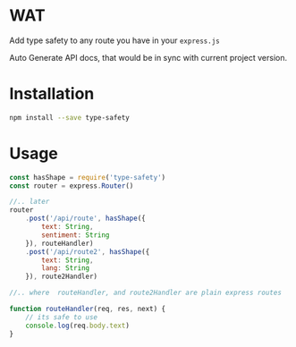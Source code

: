 # WAT

Add type safety to any route you have in your `express.js`

Auto Generate API docs, that would be in sync with current project version.

# Installation

```bash
npm install --save type-safety
```

# Usage

```js
const hasShape = require('type-safety')
const router = express.Router()

//.. later
router
    .post('/api/route', hasShape({
        text: String,
        sentiment: String
    }), routeHandler)
    .post('/api/route2', hasShape({
        text: String,
        lang: String
    }), route2Handler)

//.. where  routeHandler, and route2Handler are plain express routes

function routeHandler(req, res, next) {
    // its safe to use
    console.log(req.body.text)
}
```
